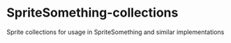 # SpriteSomething-collections
Sprite collections for usage in SpriteSomething and similar implementations
